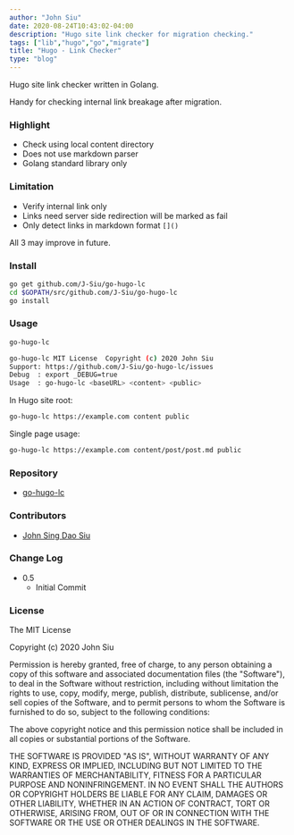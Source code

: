 ```yaml
---
author: "John Siu"
date: 2020-08-24T10:43:02-04:00
description: "Hugo site link checker for migration checking."
tags: ["lib","hugo","go","migrate"]
title: "Hugo - Link Checker"
type: "blog"
---
```

Hugo site link checker written in Golang.
<!--more-->

Handy for checking internal link breakage after migration.

### Highlight

- Check using local content directory
- Does not use markdown parser
- Golang standard library only

### Limitation

- Verify internal link only
- Links need server side redirection will be marked as fail
- Only detect links in markdown format `[]()`

All 3 may improve in future.

### Install

```sh
go get github.com/J-Siu/go-hugo-lc
cd $GOPATH/src/github.com/J-Siu/go-hugo-lc
go install
```

### Usage

```sh
go-hugo-lc
```

```sh
go-hugo-lc MIT License  Copyright (c) 2020 John Siu
Support: https://github.com/J-Siu/go-hugo-lc/issues
Debug  : export _DEBUG=true
Usage  : go-hugo-lc <baseURL> <content> <public>
```

In Hugo site root:

```sh
go-hugo-lc https://example.com content public
```

Single page usage:

```sh
go-hugo-lc https://example.com content/post/post.md public
```

### Repository

- [go-hugo-lc](https://github.com/J-Siu/go-hugo-lc)

### Contributors

- [John Sing Dao Siu](https://github.com/J-Siu)

### Change Log

- 0.5
  - Initial Commit

### License

The MIT License

Copyright (c) 2020 John Siu

Permission is hereby granted, free of charge, to any person obtaining a copy of this software and associated documentation files (the "Software"), to deal in the Software without restriction, including without limitation the rights to use, copy, modify, merge, publish, distribute, sublicense, and/or sell copies of the Software, and to permit persons to whom the Software is furnished to do so, subject to the following conditions:

The above copyright notice and this permission notice shall be included in all copies or substantial portions of the Software.

THE SOFTWARE IS PROVIDED "AS IS", WITHOUT WARRANTY OF ANY KIND, EXPRESS OR IMPLIED, INCLUDING BUT NOT LIMITED TO THE WARRANTIES OF MERCHANTABILITY, FITNESS FOR A PARTICULAR PURPOSE AND NONINFRINGEMENT. IN NO EVENT SHALL THE AUTHORS OR COPYRIGHT HOLDERS BE LIABLE FOR ANY CLAIM, DAMAGES OR OTHER LIABILITY, WHETHER IN AN ACTION OF CONTRACT, TORT OR OTHERWISE, ARISING FROM, OUT OF OR IN CONNECTION WITH THE SOFTWARE OR THE USE OR OTHER DEALINGS IN THE SOFTWARE.